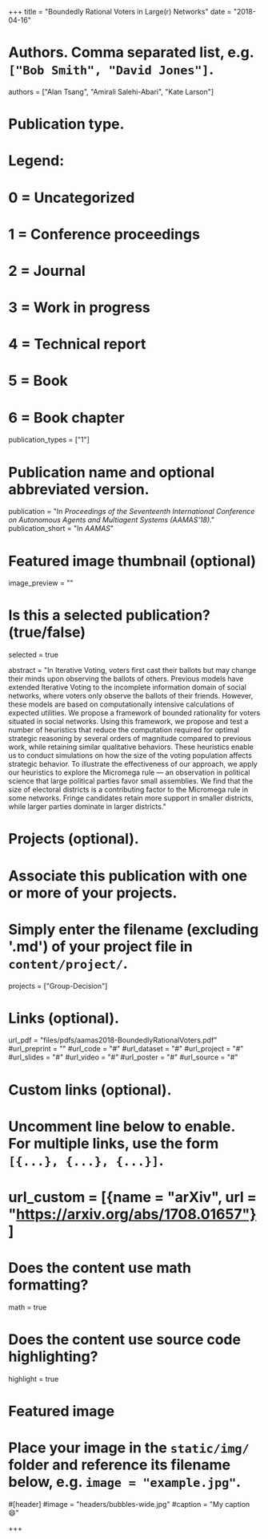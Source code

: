 +++
title = "Boundedly Rational Voters in Large(r) Networks"
date = "2018-04-16"

# Authors. Comma separated list, e.g. `["Bob Smith", "David Jones"]`.
authors = ["Alan Tsang", "Amirali Salehi-Abari", "Kate Larson"]


# Publication type.
# Legend:
# 0 = Uncategorized
# 1 = Conference proceedings
# 2 = Journal
# 3 = Work in progress
# 4 = Technical report
# 5 = Book
# 6 = Book chapter
publication_types = ["1"]

# Publication name and optional abbreviated version.
publication = "In *Proceedings of the Seventeenth International Conference on Autonomous Agents and Multiagent Systems (AAMAS'18)*."
publication_short = "In *AAMAS*"



# Featured image thumbnail (optional)
image_preview = ""

# Is this a selected publication? (true/false)
selected = true

abstract = "In Iterative Voting, voters first cast their ballots but may change their minds upon observing the ballots of others. Previous models have extended Iterative Voting to the incomplete information domain of social networks, where voters only observe the ballots of their friends. However, these models are based on computationally intensive calculations of expected utilities. We propose a framework of bounded rationality for voters situated in social networks. Using this framework, we propose and test a number of heuristics that reduce the computation required for optimal strategic reasoning by several orders of magnitude compared to previous work, while retaining similar qualitative behaviors. These heuristics enable us to conduct simulations on how the size of the voting population affects strategic behavior. To illustrate the effectiveness of our approach, we apply our heuristics to explore the Micromega rule — an observation in political science that large political parties favor small assemblies. We find that the size of electoral districts is a contributing factor to the Micromega rule in some networks. Fringe candidates retain more support in smaller districts, while larger parties dominate in larger districts."

# Projects (optional).
#   Associate this publication with one or more of your projects.
#   Simply enter the filename (excluding '.md') of your project file in `content/project/`.
projects = ["Group-Decision"]

# Links (optional).
url_pdf = "files/pdfs/aamas2018-BoundedlyRationalVoters.pdf"
#url_preprint = ""
#url_code = "#"
#url_dataset = "#"
#url_project = "#"
#url_slides = "#"
#url_video = "#"
#url_poster = "#"
#url_source = "#"

# Custom links (optional).
#   Uncomment line below to enable. For multiple links, use the form `[{...}, {...}, {...}]`.
# url_custom = [{name = "arXiv", url = "https://arxiv.org/abs/1708.01657"}]

# Does the content use math formatting?
math = true

# Does the content use source code highlighting?
highlight = true

# Featured image
# Place your image in the `static/img/` folder and reference its filename below, e.g. `image = "example.jpg"`.
#[header]
#image = "headers/bubbles-wide.jpg"
#caption = "My caption :smile:"

+++
